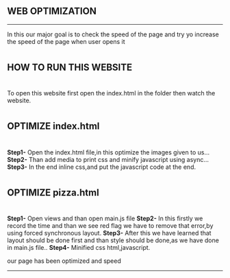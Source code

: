 ## WEB OPTIMIZATION
_____________________________________________________________________
In this our major goal is to check the speed of the page and try yo increase the speed of the page when user opens it
#
## HOW TO RUN THIS WEBSITE
#

To open this website first open the index.html in the folder then watch the website.

#
## OPTIMIZE index.html
#
**Step1-**
Open the index.html file,in this optimize the images given  to us...
**Step2-**
 Than add media to print css and minify javascript using async...
**Step3-**
In the end inline css,and put the javascript code at the end.
#
## OPTIMIZE pizza.html
#
**Step1-**
Open views and than open main.js file
**Step2-**
In this firstly we record the time and than we see red flag we have to remove that error,by using forced synchronous layout.
**Step3-**
After this we have learned that layout should be done first and than style should be done,as we have done in main.js file..
**Step4-**
Minified css html,javascript.

our page has been optimized and speed
________________________________________________________________________

